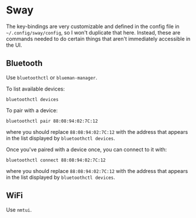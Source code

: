 # Sway

The key-bindings are very customizable and defined in the config file in `~/.config/sway/config`, so I won't duplicate that here. Instead, these are commands needed to do certain things that aren't immediately accessible in the UI.

## Bluetooth

Use `bluetoothctl` or `blueman-manager`.

To list available devices:

```
bluetoothctl devices
```

To pair with a device:

```
bluetoothctl pair 88:08:94:02:7C:12
```

where you should replace `88:08:94:02:7C:12` with the address that appears in the list displayed by `bluetoothctl devices`.

Once you've paired with a device once, you can connect to it with:

```
bluetoothctl connect 88:08:94:02:7C:12
```

where you should replace `88:08:94:02:7C:12` with the address that appears in the list displayed by `bluetoothctl devices`.

## WiFi 

Use `nmtui`.

